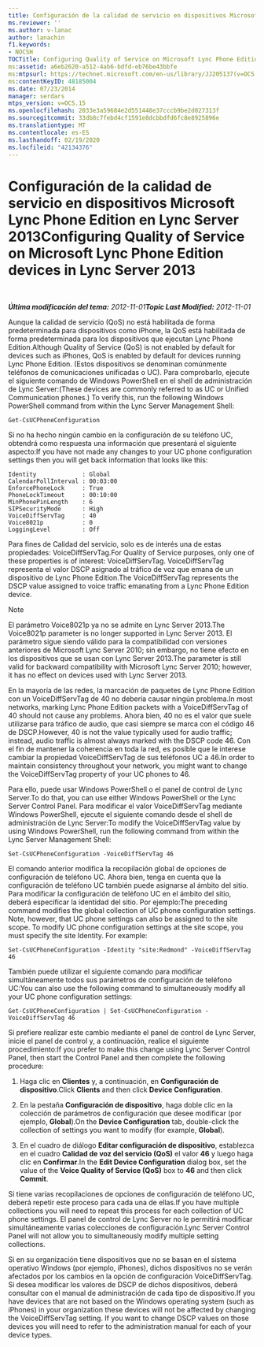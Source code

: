 ```yaml
---
title: Configuración de la calidad de servicio en dispositivos Microsoft Lync Phone Edition
ms.reviewer: ''
ms.author: v-lanac
author: lanachin
f1.keywords:
- NOCSH
TOCTitle: Configuring Quality of Service on Microsoft Lync Phone Edition devices
ms:assetid: a6eb2620-a512-4ab6-bdfd-eb76be43bbfe
ms:mtpsurl: https://technet.microsoft.com/en-us/library/JJ205137(v=OCS.15)
ms:contentKeyID: 48185004
ms.date: 07/23/2014
manager: serdars
mtps_version: v=OCS.15
ms.openlocfilehash: 2033e3a59684e2d551448e37cccb9be2d027313f
ms.sourcegitcommit: 33db8c7febd4cf1591e8dcbbdfd6fc8e8925896e
ms.translationtype: MT
ms.contentlocale: es-ES
ms.lasthandoff: 02/19/2020
ms.locfileid: "42134376"
---
```

<div data-xmlns="http://www.w3.org/1999/xhtml">

<div class="topic" data-xmlns="http://www.w3.org/1999/xhtml" data-msxsl="urn:schemas-microsoft-com:xslt" data-cs="http://msdn.microsoft.com/">

<div data-asp="https://msdn2.microsoft.com/asp">

# <a name="configuring-quality-of-service-on-microsoft-lync-phone-edition-devices-in-lync-server-2013"></a><span data-ttu-id="cf9b8-102">Configuración de la calidad de servicio en dispositivos Microsoft Lync Phone Edition en Lync Server 2013</span><span class="sxs-lookup"><span data-stu-id="cf9b8-102">Configuring Quality of Service on Microsoft Lync Phone Edition devices in Lync Server 2013</span></span>

</div>

<div id="mainSection">

<div id="mainBody">

<span> </span>

<span data-ttu-id="cf9b8-103">_**Última modificación del tema:** 2012-11-01_</span><span class="sxs-lookup"><span data-stu-id="cf9b8-103">_**Topic Last Modified:** 2012-11-01_</span></span>

<span data-ttu-id="cf9b8-104">Aunque la calidad de servicio (QoS) no está habilitada de forma predeterminada para dispositivos como iPhone, la QoS está habilitada de forma predeterminada para los dispositivos que ejecutan Lync Phone Edition.</span><span class="sxs-lookup"><span data-stu-id="cf9b8-104">Although Quality of Service (QoS) is not enabled by default for devices such as iPhones, QoS is enabled by default for devices running Lync Phone Edition.</span></span> <span data-ttu-id="cf9b8-105">(Estos dispositivos se denominan comúnmente teléfonos de comunicaciones unificadas o UC). Para comprobarlo, ejecute el siguiente comando de Windows PowerShell en el shell de administración de Lync Server:</span><span class="sxs-lookup"><span data-stu-id="cf9b8-105">(These devices are commonly referred to as UC or Unified Communication phones.) To verify this, run the following Windows PowerShell command from within the Lync Server Management Shell:</span></span>

    Get-CsUCPhoneConfiguration

<span data-ttu-id="cf9b8-106">Si no ha hecho ningún cambio en la configuración de su teléfono UC, obtendrá como respuesta una información que presentará el siguiente aspecto:</span><span class="sxs-lookup"><span data-stu-id="cf9b8-106">If you have not made any changes to your UC phone configuration settings then you will get back information that looks like this:</span></span>

    Identity             : Global
    CalendarPollInterval : 00:03:00
    EnforcePhoneLock     : True
    PhoneLockTimeout     : 00:10:00
    MinPhonePinLength    : 6
    SIPSecurityMode      : High
    VoiceDiffServTag     : 40
    Voice8021p           : 0
    LoggingLevel         : Off

<span data-ttu-id="cf9b8-107">Para fines de Calidad del servicio, solo es de interés una de estas propiedades: VoiceDiffServTag.</span><span class="sxs-lookup"><span data-stu-id="cf9b8-107">For Quality of Service purposes, only one of these properties is of interest: VoiceDiffServTag.</span></span> <span data-ttu-id="cf9b8-108">VoiceDiffServTag representa el valor DSCP asignado al tráfico de voz que emana de un dispositivo de Lync Phone Edition.</span><span class="sxs-lookup"><span data-stu-id="cf9b8-108">The VoiceDiffServTag represents the DSCP value assigned to voice traffic emanating from a Lync Phone Edition device.</span></span>

<div>


> [!NOTE]
> <span data-ttu-id="cf9b8-109">El parámetro Voice8021p ya no se admite en Lync Server 2013.</span><span class="sxs-lookup"><span data-stu-id="cf9b8-109">The Voice8021p parameter is no longer supported in Lync Server 2013.</span></span> <span data-ttu-id="cf9b8-110">El parámetro sigue siendo válido para la compatibilidad con versiones anteriores de Microsoft Lync Server 2010; sin embargo, no tiene efecto en los dispositivos que se usan con Lync Server 2013.</span><span class="sxs-lookup"><span data-stu-id="cf9b8-110">The parameter is still valid for backward compatibility with Microsoft Lync Server 2010; however, it has no effect on devices used with Lync Server 2013.</span></span>



</div>

<span data-ttu-id="cf9b8-111">En la mayoría de las redes, la marcación de paquetes de Lync Phone Edition con un VoiceDiffServTag de 40 no debería causar ningún problema.</span><span class="sxs-lookup"><span data-stu-id="cf9b8-111">In most networks, marking Lync Phone Edition packets with a VoiceDiffServTag of 40 should not cause any problems.</span></span> <span data-ttu-id="cf9b8-112">Ahora bien, 40 no es el valor que suele utilizarse para tráfico de audio, que casi siempre se marca con el código 46 de DSCP.</span><span class="sxs-lookup"><span data-stu-id="cf9b8-112">However, 40 is not the value typically used for audio traffic; instead, audio traffic is almost always marked with the DSCP code 46.</span></span> <span data-ttu-id="cf9b8-113">Con el fin de mantener la coherencia en toda la red, es posible que le interese cambiar la propiedad VoiceDiffServTag de sus teléfonos UC a 46.</span><span class="sxs-lookup"><span data-stu-id="cf9b8-113">In order to maintain consistency throughout your network, you might want to change the VoiceDiffServTag property of your UC phones to 46.</span></span>

<span data-ttu-id="cf9b8-114">Para ello, puede usar Windows PowerShell o el panel de control de Lync Server.</span><span class="sxs-lookup"><span data-stu-id="cf9b8-114">To do that, you can use either Windows PowerShell or the Lync Server Control Panel.</span></span> <span data-ttu-id="cf9b8-115">Para modificar el valor VoiceDiffServTag mediante Windows PowerShell, ejecute el siguiente comando desde el shell de administración de Lync Server:</span><span class="sxs-lookup"><span data-stu-id="cf9b8-115">To modify the VoiceDiffServTag value by using Windows PowerShell, run the following command from within the Lync Server Management Shell:</span></span>

    Set-CsUCPhoneConfiguration -VoiceDiffServTag 46

<span data-ttu-id="cf9b8-p106">El comando anterior modifica la recopilación global de opciones de configuración de teléfono UC. Ahora bien, tenga en cuenta que la configuración de teléfono UC también puede asignarse al ámbito del sitio. Para modificar la configuración de teléfono UC en el ámbito del sitio, deberá especificar la identidad del sitio. Por ejemplo:</span><span class="sxs-lookup"><span data-stu-id="cf9b8-p106">The preceding command modifies the global collection of UC phone configuration settings. Note, however, that UC phone settings can also be assigned to the site scope. To modify UC phone configuration settings at the site scope, you must specify the site Identity. For example:</span></span>

    Set-CsUCPhoneConfiguration -Identity "site:Redmond" -VoiceDiffServTag 46

<span data-ttu-id="cf9b8-120">También puede utilizar el siguiente comando para modificar simultáneamente todos sus parámetros de configuración de teléfono UC:</span><span class="sxs-lookup"><span data-stu-id="cf9b8-120">You can also use the following command to simultaneously modify all your UC phone configuration settings:</span></span>

    Get-CsUCPhoneConfiguration | Set-CsUCPhoneConfiguration -VoiceDiffServTag 46

<span data-ttu-id="cf9b8-121">Si prefiere realizar este cambio mediante el panel de control de Lync Server, inicie el panel de control y, a continuación, realice el siguiente procedimiento:</span><span class="sxs-lookup"><span data-stu-id="cf9b8-121">If you prefer to make this change using Lync Server Control Panel, then start the Control Panel and then complete the following procedure:</span></span>

1.  <span data-ttu-id="cf9b8-122">Haga clic en **Clientes** y, a continuación, en **Configuración de dispositivo**.</span><span class="sxs-lookup"><span data-stu-id="cf9b8-122">Click **Clients** and then click **Device Configuration**.</span></span>

2.  <span data-ttu-id="cf9b8-123">En la pestaña **Configuración de dispositivo**, haga doble clic en la colección de parámetros de configuración que desee modificar (por ejemplo, **Global**).</span><span class="sxs-lookup"><span data-stu-id="cf9b8-123">On the **Device Configuration** tab, double-click the collection of settings you want to modify (for example, **Global**).</span></span>

3.  <span data-ttu-id="cf9b8-124">En el cuadro de diálogo **Editar configuración de dispositivo**, establezca en el cuadro **Calidad de voz del servicio (QoS)** el valor **46** y luego haga clic en **Confirmar**.</span><span class="sxs-lookup"><span data-stu-id="cf9b8-124">In the **Edit Device Configuration** dialog box, set the value of the **Voice Quality of Service (QoS)** box to **46** and then click **Commit**.</span></span>

<span data-ttu-id="cf9b8-125">Si tiene varias recopilaciones de opciones de configuración de teléfono UC, deberá repetir este proceso para cada una de ellas.</span><span class="sxs-lookup"><span data-stu-id="cf9b8-125">If you have multiple collections you will need to repeat this process for each collection of UC phone settings.</span></span> <span data-ttu-id="cf9b8-126">El panel de control de Lync Server no le permitirá modificar simultáneamente varias colecciones de configuración.</span><span class="sxs-lookup"><span data-stu-id="cf9b8-126">Lync Server Control Panel will not allow you to simultaneously modify multiple setting collections.</span></span>

<span data-ttu-id="cf9b8-p108">Si en su organización tiene dispositivos que no se basan en el sistema operativo Windows (por ejemplo, iPhones), dichos dispositivos no se verán afectados por los cambios en la opción de configuración VoiceDiffServTag. Si desea modificar los valores de DSCP de dichos dispositivos, deberá consultar con el manual de administración de cada tipo de dispositivo.</span><span class="sxs-lookup"><span data-stu-id="cf9b8-p108">If you have devices that are not based on the Windows operating system (such as iPhones) in your organization these devices will not be affected by changing the VoiceDiffServTag setting. If you want to change DSCP values on those devices you will need to refer to the administration manual for each of your device types.</span></span>

</div>

<span> </span>

</div>

</div>

</div>


